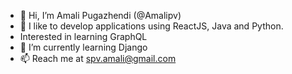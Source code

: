 - 👋 Hi, I’m Amali Pugazhendi (@Amalipv)
- 👀 I like to develop applications using ReactJS, Java and Python.
- Interested in learning GraphQL
- 🌱 I’m currently learning Django
- 📫 Reach me at spv.amali@gmail.com

<!---
Amalipv/Amalipv is a ✨ special ✨ repository because its `README.md` (this file) appears on your GitHub profile.
You can click the Preview link to take a look at your changes.
--->
